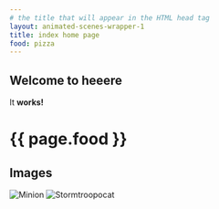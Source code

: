 ```yaml
---
# the title that will appear in the HTML head tag
layout: animated-scenes-wrapper-1
title: index home page
food: pizza
---
```


## Welcome to heeere

<div class="bacon" markdown="1">
  
It **works!**
  
</div>

<h1>{{ page.food }}</h1>

## Images

![Minion](https://phillycheese007.github.io/webdesign-portfolio/assets/SVG/landscape-5.svg)
![Stormtroopocat](https://octodex.github.com/images/stormtroopocat.jpg "The Stormtroopocat")



